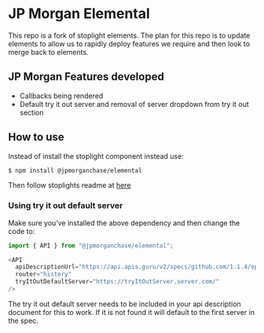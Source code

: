 # JP Morgan Elemental

This repo is a fork of stoplight elements. 
The plan for this repo is to update elements to allow us to rapidly deploy features we require and then look to merge back to elements.

## JP Morgan Features developed

- Callbacks being rendered
- Default try it out server and removal of server dropdown from try it out section

## How to use

Instead of install the stoplight component instead use:

```bash
$ npm install @jpmorganchase/elemental
```

Then follow stoplights readme at [here](./STOPLIGHT_ELEMENTS_README.md)

### Using try it out default server

Make sure you've installed the above dependency and then change the code to:

```js
import { API } from "@jpmorganchase/elemental";

<API
  apiDescriptionUrl="https://api.apis.guru/v2/specs/github.com/1.1.4/openapi.yaml"
  router="history"
  tryItOutDefaultServer="https://tryItOutServer.server.com/"
/>
```
The try it out default server needs to be included in your api description document for this to work. If it is not found it will default to the first server in the spec.


